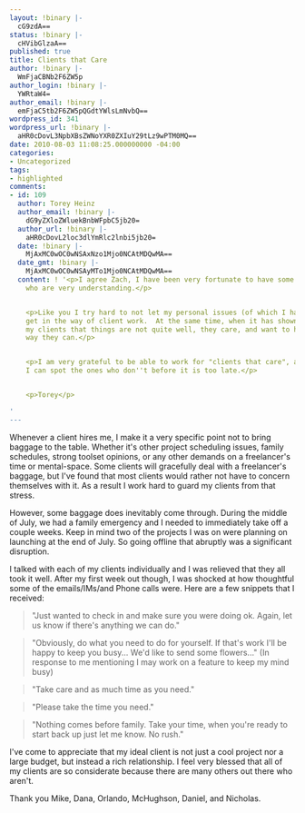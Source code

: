 ```yaml
---
layout: !binary |-
  cG9zdA==
status: !binary |-
  cHVibGlzaA==
published: true
title: Clients that Care
author: !binary |-
  WmFjaCBNb2F6ZW5p
author_login: !binary |-
  YWRtaW4=
author_email: !binary |-
  emFjaC5tb2F6ZW5pQGdtYWlsLmNvbQ==
wordpress_id: 341
wordpress_url: !binary |-
  aHR0cDovL3NpbXBsZWNoYXR0ZXIuY29tLz9wPTM0MQ==
date: 2010-08-03 11:08:25.000000000 -04:00
categories:
- Uncategorized
tags:
- highlighted
comments:
- id: 109
  author: Torey Heinz
  author_email: !binary |-
    dG9yZXloZWluekBnbWFpbC5jb20=
  author_url: !binary |-
    aHR0cDovL2loc3dlYmRlc2lnbi5jb20=
  date: !binary |-
    MjAxMC0wOC0wNSAxNzo1Mjo0NCAtMDQwMA==
  date_gmt: !binary |-
    MjAxMC0wOC0wNSAyMTo1Mjo0NCAtMDQwMA==
  content: ! '<p>I agree Zach, I have been very fortunate to have some great clients
    who are very understanding.</p>


    <p>Like you I try hard to not let my personal issues (of which I have plenty)
    get in the way of client work.  At the same time, when it has shown through to
    my clients that things are not quite well, they care, and want to help in any
    way they can.</p>


    <p>I am very grateful to be able to work for "clients that care", and hopeful
    I can spot the ones who don''t before it is too late.</p>


    <p>Torey</p>

'
---
```

Whenever a client hires me, I make it a very specific point not to bring baggage to the table. Whether it's other project scheduling issues, family schedules, strong toolset opinions, or any other demands on a freelancer's time or mental-space. Some clients will gracefully deal with a freelancer's baggage, but I've found that most clients would rather not have to concern themselves with it. As a result I work hard to guard my clients from that stress.

However, some baggage does inevitably come through. During the middle of July, we had a family emergency and I needed to immediately take off a couple weeks. Keep in mind two of the projects I was on were planning on launching at the end of July. So going offline that abruptly was a significant disruption.

I talked with each of my clients individually and I was relieved that they all took it well. After my first week out though, I was shocked at how thoughtful some of the emails/IMs/and Phone calls were. Here are a few snippets that I received:

> "Just wanted to check in and make sure you were doing ok. Again, let us know if there's anything we can do."

> "Obviously, do what you need to do for yourself. If that's work I'll be happy to keep you busy... We'd like to send some flowers..." (In response to me mentioning I may work on a feature to keep my mind busy)

> "Take care and as much time as you need."
 
> "Please take the time you need."

> "Nothing comes before family. Take your time, when you're ready to start back up just let me know. No rush."

I've come to appreciate that my ideal client is not just a cool project nor a large budget, but instead a rich relationship. I feel very blessed that all of my clients are so considerate because there are many others out there who aren't.

Thank you Mike, Dana, Orlando, McHughson, Daniel, and Nicholas.
